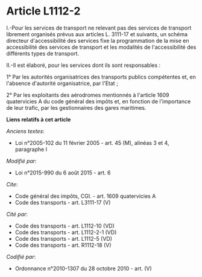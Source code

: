 # Article L1112-2

I.-Pour les services de transport ne relevant pas des services de transport librement organisés prévus aux articles L.
3111-17 et suivants, un schéma directeur d'accessibilité des services fixe la programmation de la mise en accessibilité des
services de transport et les modalités de l'accessibilité des différents types de transport. 

II.-Il est élaboré, pour les services dont ils sont responsables : 

1° Par les autorités organisatrices des transports publics compétentes et, en l'absence d'autorité organisatrice, par
l'Etat ; 

2° Par les exploitants des aérodromes mentionnés à l'article 1609 quatervicies A du code général des impôts et, en fonction
de l'importance de leur trafic, par les gestionnaires des gares maritimes.

**Liens relatifs à cet article**

_Anciens textes_:

  - Loi n°2005-102 du 11 février 2005 - art. 45 (M), alinéas 3 et 4, paragraphe I

_Modifié par_:

  - Loi n°2015-990 du 6 août 2015 - art. 6

_Cite_:

  - Code général des impôts, CGI. - art. 1609 quatervicies A
  - Code des transports - art. L3111-17 (V)

_Cité par_:

  - Code des transports - art. L1112-10 (VD)
  - Code des transports - art. L1112-2-1 (VD)
  - Code des transports - art. L1112-5 (VD)
  - Code des transports - art. R1112-18 (V)

_Codifié par_:

  - Ordonnance n°2010-1307 du 28 octobre 2010 - art. (V)
